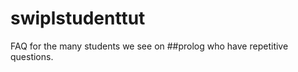 swiplstudenttut
===============

FAQ for the many students we see on ##prolog who have repetitive questions.
